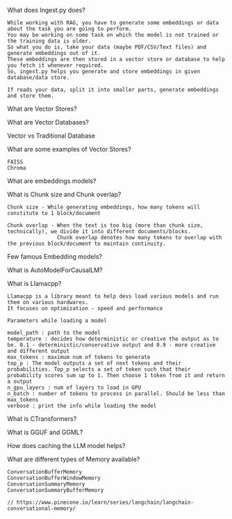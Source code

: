 What does Ingest.py does?

    While working with RAG, you have to generate some embeddings or data about the task you are going to perform.
    You may be working on some task on which the model is not trained or the training data is older.
    So what you do is, take your data (maybe PDF/CSV/Text files) and generate embeddings out of it.
    These embeddings are then stored in a vector store or database to help you fetch it whenever required.
    So, ingest.py helps you generate and store embeddings in given database/data store.

    If reads your data, split it into smaller parts, generate embeddings and store them.

What are Vector Stores?

What are Vector Databases?

Vector vs Traditional Database

What are some examples of Vector Stores?

    FAISS
    Chroma

What are embeddings models?

What is Chunk size and Chunk overlap?

    Chunk size - While generating embeddings, how many tokens will constitute to 1 block/document

    Chunk overlap - When the text is too big (more than chunk size, technically), we divide it into different documents/blocks.
                    Chunk overlap denotes how many tokens to overlap with the previous block/document to maintain continuity.

Few famous Embedding models?

What is AutoModelForCausalLM?

What is Llamacpp?

    Llamacpp is a library meant to help devs load various models and run them on various hardwares.
    It focuses on optimization - speed and performance

    Parameters while loading a model

    model_path : path to the model
    temperature : decides how deterministic or creative the output as to be. 0.1 - deterministic/conservative output and 0.9 - more creative and different output
    max_tokens : maximum num of tokens to generate
    top_p : The model outputs a set of next tokens and their probabilities. Top_p selects a set of token such that their      probability scores sum up to 1. Then choose 1 token from it and return a output
    n_gpu_layers : num of layers to load in GPU
    n_batch : number of tokens to process in parallel. Should be less than max_tokens
    verbose : print the info while loading the model

What is CTransformers?

What is GGUF and GGML?

How does caching the LLM model helps?

What are different types of Memory available?
    
    ConversationBufferMemory
    ConversationBufferWindowMemory
    ConversationSummaryMemory
    ConversationSummaryBufferMemory

    // https://www.pinecone.io/learn/series/langchain/langchain-conversational-memory/